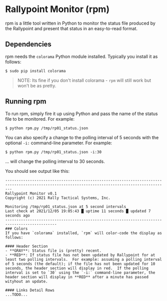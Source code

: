 # Rallypoint Monitor (rpm)
rpm is a little tool written in Python to monitor the status file produced by the Rallypoint and present that status in an easy-to-read format.

## Dependencies
rpm needs the `colorama` Python module installed.  Typically you install it as follows:
```shell
$ sudo pip install colorama
```

>NOTE: Its fine if you don't install colorama - `rpm` will still work but won't be as pretty.

## Running rpm
To run rpm, simply fire it up using Python and pass the name of the status file to be monitored.  For example:
```shell
$ python rpm.py /tmp/rp01_status.json
```

You can also specify a change to the polling interval of 5 seconds with the optional `-i:` command-line parameter.  For example:
```shell
$ python rpm.py /tmp/rp01_status.json -i:30
```

... will change the polling interval to 30 seconds.

You should see output like this:
```shell
-----------------------------------------------------------------------------------------------------------------------------------------------
Rallypoint Monitor v0.1
Copyright (c) 2021 Rally Tactical Systems, Inc.

Monitoring /tmp/rp01_status.json at 5 second intervals
Last check at 2021/12/05 19:05:43 █ uptime 11 seconds █ updated 7 seconds ago
---------------------------------------------------------------------------------------------
### Colors
If you have `colorama` installed, `rpm` will color-code the display as follows:

#### Header Section
- **GRAY**: Status file is (pretty) recent.
- **RED**: If status file has not been updated by Rallypoint for at least two polling intervals.  For example: assuming a polling interval of 5 seconds (the default); if the file has not been updated for 10 seconds, the header section will display in red.  If the polling interval is set to `30` using the `-i:` command-line parameter, the header section will display in **RED** after a minute has passed wityhout an update.

#### Links Detail Rows
...TODO...